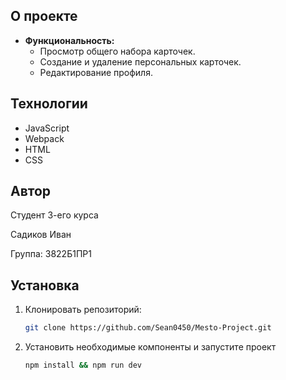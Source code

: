 ## О проекте

- **Функциональность:**
  - Просмотр общего набора карточек.
  - Создание и удаление персональных карточек.
  - Редактирование профиля.

## Технологии

- JavaScript
- Webpack
- HTML
- CSS

## Автор

Студент 3-его курса

Садиков Иван

Группа: 3822Б1ПР1

## Установка

1. Клонировать репозиторий:
   ```bash
   git clone https://github.com/Sean0450/Mesto-Project.git
   ```
2. Установить необходимые компоненты и запустите проект

   ```bash
   npm install && npm run dev
   ```
